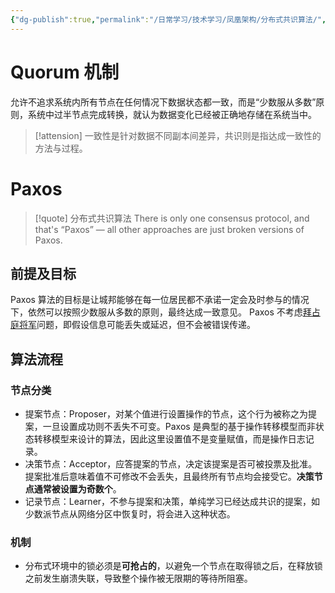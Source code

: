 ```yaml
---
{"dg-publish":true,"permalink":"/日常学习/技术学习/凤凰架构/分布式共识算法/","noteIcon":"1","created":"2023-10-19T14:17:55.922+08:00","updated":"2023-10-19T15:29:26.915+08:00"}
---
```


# Quorum 机制

允许不追求系统内所有节点在任何情况下数据状态都一致，而是“少数服从多数”原则，系统中过半节点完成转换，就认为数据变化已经被正确地存储在系统当中。

> [!attension] 一致性是针对数据不同副本间差异，共识则是指达成一致性的方法与过程。

# Paxos

> [!quote] 分布式共识算法
> There is only one consensus protocol, and that's “Paxos” — all other approaches are just broken versions of Paxos.

## 前提及目标

Paxos 算法的目标是让城邦能够在每一位居民都不承诺一定会及时参与的情况下，依然可以按照少数服从多数的原则，最终达成一致意见。
Paxos 不考虑[拜占庭将军](https://zh.wikipedia.org/wiki/%E6%8B%9C%E5%8D%A0%E5%BA%AD%E5%B0%86%E5%86%9B%E9%97%AE%E9%A2%98)问题，即假设信息可能丢失或延迟，但不会被错误传递。

## 算法流程

### 节点分类

- 提案节点：Proposer，对某个值进行设置操作的节点，这个行为被称之为提案，一旦设置成功则不丢失不可变。Paxos 是典型的基于操作转移模型而非状态转移模型来设计的算法，因此这里设置值不是变量赋值，而是操作日志记录。
- 决策节点：Acceptor，应答提案的节点，决定该提案是否可被投票及批准。提案批准后意味着值不可修改不会丢失，且最终所有节点均会接受它。**决策节点通常被设置为奇数个**。
- 记录节点：Learner，不参与提案和决策，单纯学习已经达成共识的提案，如少数派节点从网络分区中恢复时，将会进入这种状态。

### 机制

- 分布式环境中的锁必须是**可抢占的**，以避免一个节点在取得锁之后，在释放锁之前发生崩溃失联，导致整个操作被无限期的等待所阻塞。
